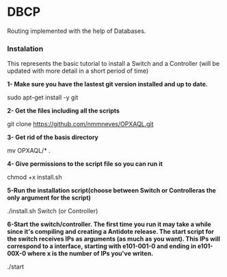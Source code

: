 # DBCP

Routing implemented with the help of Databases.

### Instalation

This represents the basic tutorial to install a Switch and a Controller (will be updated with more detail in a short period of time)

**1- Make sure you have the lastest git version installed and up to date.**

sudo apt-get install -y git

**2- Get the files including all the scripts**

git clone https://github.com/nmmneves/OPXAQL.git

**3- Get rid of the basis directory**

mv OPXAQL/* .

**4- Give permissions to the script file so you can run it**

chmod +x install.sh

**5-Run the installation script(choose between Switch or Controlleras the only argument for the script)**

./install.sh Switch (or Controller)

**6-Start the switch/controller. The first time you run it may take a while since it's compiling and creating a Antidote release.
The start script for the switch receives IPs as arguments (as much as you want). This IPs will correspond to a interface, starting
with e101-001-0 and ending in e101-00X-0 where x is the number of IPs you've writen.**

./start

